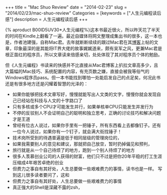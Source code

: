 +++
title = "Mac Shuo Review"
date = "2014-02-23"
slug = "2014/02/23/mac-shuo-review"
Categories = [keywords = ["人生元编程读后感"]
description = 人生元编程读后感
+++

{% aproduct B00ID5UV30*人生元编程%}这本书最近很火，所以昨天花了半天的时间在Kindle上翻看了一遍。最近自媒体将网文整理成集出书的很多，这一本也是，作者池建强，自称Mac君。去年就断断续续的跟过Mac君在其[博客][1]上帖的文章，印象最深的是其能将IT界大佬的故事娓娓道来，颇有吴军之风，更兼Mac君是根正苗红的程序员，所以文章读来倍感亲切，处处体现了其对程序员个体的勉励。

但《人生元编程》书读来的快感并不比直接从Mac君博客上扒拉文章高多少，且大篇幅的Mac技巧、系统配置的内容，有充页数之嫌，直接会被我等俗气的Windows程序员pass。但一本书能找到哪怕一处能启发自己的点足矣，何况此书还是有很多地方还是闪耀着智慧的光泽的：


* 如果你能够把技术文章写好，慢慢就能写出人文类的文字，慢慢你就会发现自己已经站在科技与人文的十字路口了
* 只有多核或多个CPU才可能发生并行，如果单核单CPU只能发生并发行为
* 不停的反驳别人不会证明自己的聪明和独立思考，正确的讨论技巧和解决问题才是王道
* 曾经有位古人说过，如果你手里有一把锤子，所有东西看上去都像钉子。还有一位今人说过，如果你有一个钉子，就会满大街找锤子！
* 技术岗所受到的待遇普遍是低于相同层级的管理岗位的，
* 如果我需要别人的意见和建议，那就把自己放空，暂时扔掉偏见和预判，
* 旅行就是从一个自己待烦了的地方，跑到一个别人待烦了的地方
* 很多人羡慕创业公司的人获得的财富，他们只不过是把你20年平稳的打工生涯压缩成4年艰苦卓绝的创业
* 但费力之事自有其好处，人生总要做一些艰难费力的事情，读书也是一样。 写到这儿很多读者要问了，这和
* 但费力之事自有其好处，人生总要做一些艰难费力的事情
* 真正强大的Shell是深藏不露的zsh，

[1]:http://macshuo.com/
